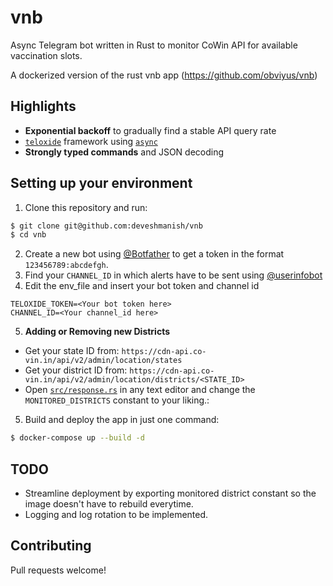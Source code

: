 # vnb

Async Telegram bot written in Rust to monitor CoWin API for available vaccination slots.

A dockerized version of the rust vnb app (https://github.com/obviyus/vnb)

## Highlights
- **Exponential backoff** to gradually find a stable API query rate 
- [`teloxide`](https://github.com/teloxide/teloxide) framework using [`async`](https://rust-lang.github.io/async-book/01_getting_started/01_chapter.html)
- **Strongly typed commands** and JSON decoding

## Setting up your environment
 1. Clone this repository and run:
 ```bash
$ git clone git@github.com:deveshmanish/vnb
$ cd vnb
```
 2. Create a new bot using [@Botfather](https://t.me/botfather) to get a token in the format `123456789:abcdefgh`.
 3. Find your `CHANNEL_ID` in which alerts have to be sent using [@userinfobot](https://t.me/userinfobot)
 4. Edit the env_file and insert your bot token and channel id
```
TELOXIDE_TOKEN=<Your bot token here>
CHANNEL_ID=<Your channel_id here>
```
 5. **Adding or Removing new Districts**
- Get your state ID from: `https://cdn-api.co-vin.in/api/v2/admin/location/states`
- Get your district ID from: `https://cdn-api.co-vin.in/api/v2/admin/location/districts/<STATE_ID>`
- Open [`src/response.rs`](https://github.com/obviyus/vnb/blob/10cea6a460f52818730a1297c06239acd13dc692/src/response.rs#L45) in any text editor and change the `MONITORED_DISTRICTS` constant to your liking.:
5. Build and deploy the app in just one command:
```bash
$ docker-compose up --build -d
```

## TODO
- Streamline deployment by exporting monitored district constant so the image doesn't have to rebuild everytime.
- Logging and log rotation to be implemented.

## Contributing
Pull requests welcome!
